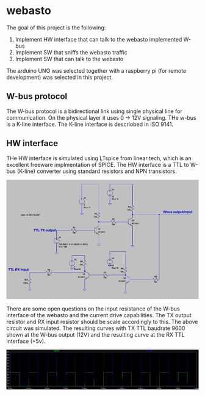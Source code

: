 # webasto

The goal of this project is the following:

1) Implement HW interface that can talk to the webasto implemented W-bus
2) Implement SW that sniffs the webasto traffic
3) Implement SW that can talk to the webasto

The arduino UNO was selected together with a raspberry pi (for remote development) was selected in this project.

W-bus protocol
-------------

The W-bus protocol is a bidirectional link using single physical line for communication. On the physical layer it uses 0 -> 12V signaling. THe w-bus is a K-line interface. The K-line interface is descriobed in ISO 9141.

HW interface
------------
THe HW interface is simulated using LTspice from linear tech, which is an excellent freeware implmentation of SPICE. The HW interface is a TTL to W-bus (K-line) converter using standard resistors and NPN transistors.

![HW_interface_Wbus](HW_interface_Wbus.JPG)

There are some open questions on the input resistance of the W-bus interface of the webasto and the current drive capabilities. The TX output resistor and RX input resistor should be scale accordingly to this.
The above circuit was simulated. The resulting curves with TX TTL baudrate 9600 shown at the W-bus output (12V) and the resulting curve at the RX TTL interface (+5v).

![RX_TTL_input_W-BUS_output.JPG](RX_TTL_input_W-BUS_output.JPG)
